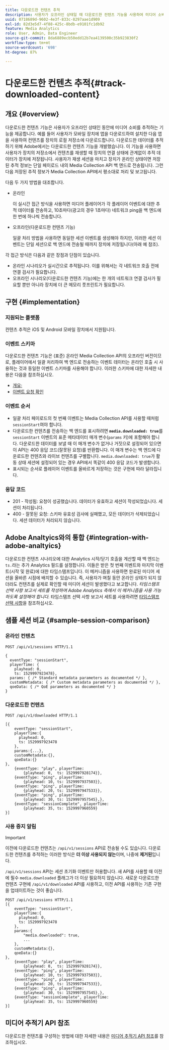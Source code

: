 ```yaml
---
title: 다운로드한 컨텐츠 추적
description: 사용자가 오프라인 상태일 때 다운로드한 컨텐츠 기능을 사용하여 미디어 소비를 추적하는 방법을 알아봅니다.
uuid: 0718689d-9602-4e3f-833c-8297aae1d909
exl-id: 82d3e5d7-4f88-425c-8bdb-e9101fc1db92
feature: Media Analytics
role: User, Admin, Data Engineer
source-git-commit: 8da6889ecb50edd12b7ea4139500c35b923830f2
workflow-type: tm+mt
source-wordcount: '698'
ht-degree: 87%

---
```


# 다운로드한 컨텐츠 추적{#track-downloaded-content}

## 개요 {#overview}

다운로드한 컨텐츠 기능은 사용자가 오프라인 상태인 동안에 미디어 소비를 추적하는 기능을 제공합니다. 예를 들어 사용자가 모바일 장치에 앱을 다운로드하여 설치한 다음 앱을 사용하여 컨텐츠를 장치의 로컬 저장소에 다운로드합니다. 다운로드한 데이터를 추적하기 위해 Adobe에서는 다운로드한 컨텐츠 기능을 개발했습니다. 이 기능을 사용하면 사용자가 장치의 저장소에서 컨텐츠를 재생할 때 장치의 연결 상태에 관계없이 추적 데이터가 장치에 저장됩니다. 사용자가 재생 세션을 마치고 장치가 온라인 상태이면 저장된 추적 정보는 단일 페이로드 내의 Media Collection API 백 엔드로 전송됩니다. 그런 다음 저장된 추적 정보가 Media Collection API에서 평소대로 처리 및 보고됩니다.

다음 두 가지 방법을 대조합니다.

* 온라인

   이 실시간 접근 방식을 사용하면 미디어 플레이어가 각 플레이어 이벤트에 대한 추적 데이터를 전송하고, 10초마다(광고의 경우 1초마다) 네트워크 ping을 백 엔드에 한 번에 하나씩 전송합니다.

* 오프라인(다운로드한 컨텐츠 기능)

   일괄 처리 방법을 사용하면 동일한 세션 이벤트를 생성해야 하지만, 이러한 세션 이벤트는 단일 세션으로 백 엔드에 전송될 때까지 장치에 저장됩니다(아래 예 참조).

각 접근 방식은 다음과 같은 장점과 단점이 있습니다.
* 온라인 시나리오가 실시간으로 추적됩니다. 이를 위해서는 각 네트워크 호출 전에 연결 검사가 필요합니다.
* 오프라인 시나리오(다운로드한 컨텐츠 기능)에는 한 개의 네트워크 연결 검사가 필요할 뿐만 아니라 장치에 더 큰 메모리 풋프린트가 필요합니다.

## 구현 {#implementation}

### 지원되는 플랫폼

컨텐츠 추적은 iOS 및 Android 모바일 장치에서 지원됩니다.

### 이벤트 스키마

다운로드한 컨텐츠 기능은 (표준) 온라인 Media Collection API의 오프라인 버전이므로, 플레이어에서 일괄 처리하여 백 엔드로 전송하는 이벤트 데이터는 온라인 호출 시 사용하는 것과 동일한 이벤트 스키마를 사용해야 합니다. 이러한 스키마에 대한 자세한 내용은 다음을 참조하십시오.
* [개요;](/help/media-collection-api/mc-api-overview.md)
* [이벤트 요청 확인](/help/media-collection-api/mc-api-impl/mc-api-validate-reqs.md)

### 이벤트 순서

* 일괄 처리 페이로드의 첫 번째 이벤트는 Media Collection API를 사용할 때처럼 `sessionStart`여야 합니다.
* 다운로드한 컨텐츠를 전송하는 백 엔드를 표시하려면 **`media.downloaded: true`**&#x200B;를 `sessionStart` 이벤트의 표준 메타데이터 매개 변수(`params` 키)에 포함해야 합니다. 다운로드한 데이터를 보낼 때 이 매개 변수가 없거나 거짓으로 설정되어 있으면 이 API는 400 응답 코드(잘못된 요청)를 반환합니다. 이 매개 변수는 백 엔드에 다운로드한 컨텐츠와 라이브 컨텐츠를 구별합니다. `media.downloaded: true`가 활동 상태 세션에 설정되어 있는 경우 API에서 똑같이 400 응답 코드가 발생합니다.
* 표시되는 순서로 플레이어 이벤트를 올바르게 저장하는 것은 구현에 따라 달라집니다.

### 응답 코드

* 201 - 작성됨: 요청이 성공했습니다. 데이터가 유효하고 세션이 작성되었습니다. 세션이 처리됩니다.
* 400 - 잘못된 요청: 스키마 유효성 검사에 실패했고, 모든 데이터가 삭제되었습니다. 세션 데이터가 처리되지 않습니다.

## Adobe Analtyics와의 통합 {#integration-with-adobe-analtyics}

다운로드한 컨텐츠 시나리오에 대한 Analytics 시작/닫기 호출을 계산할 때 백 엔드는 `ts.`라는 추가 Analytics 필드를 설정합니다. 이들은 받은 첫 번째 이벤트와 마지막 이벤트(시작 및 완료)에 대한 타임스탬프입니다. 이 메커니즘을 사용하면 완료된 미디어 세션을 올바른 시점에 배치할 수 있습니다. 즉, 사용자가 며칠 동안 온라인 상태가 되지 않더라도 컨텐츠를 실제로 확인할 때 미디어 세션이 발생했다고 보고합니다. _타임스탬프 선택 사항 보고서 세트를 작성하여 Adobe Analytics 측에서 이 메커니즘을 사용 가능하도록 설정해야 합니다._ 타임스탬프 선택 사항 보고서 세트를 사용하려면 [타임스탬프 선택 사항](https://experienceleague.adobe.com/docs/analytics/admin/admin-tools/timestamp-optional.html)을 참조하십시오.

## 샘플 세션 비교 {#sample-session-comparison}

### 온라인 컨텐츠

```
POST /api/v1/sessions HTTP/1.1

{
  eventType: "sessionStart",
  playerTime: {
    playhead: 0,  
    ts: 1529997923478},  
  params: { /* Standard metadata parameters as documented */ },  
  customMetadata: { /* Custom metadata parameters as documented */ },  
  qoeData: { /* QoE parameters as documented */ }
}
```

### 다운로드한 컨텐츠

```
POST /api/v1/downloaded HTTP/1.1

[{
    eventType: "sessionStart",
    playerTime:{
      playhead: 0,
      ts: 1529997923478
    },  
    params:{...},
    customMetadata:{},  
    qoeData:{}
},
    {eventType: "play", playerTime:
        {playhead: 0,  ts: 1529997928174}},
    {eventType: "ping", playerTime:
        {playhead: 10, ts: 1529997937503}},
    {eventType: "ping", playerTime:
        {playhead: 20, ts: 1529997947533}},
    {eventType: "ping", playerTime:
        {playhead: 30, ts: 1529997957545},},
    {eventType: "sessionComplete", playerTime:
        {playhead: 35, ts: 1529997960559}
}]
```

### 사용 중지 알림

>[!IMPORTANT]
>
>이전에 다운로드한 컨텐츠는 `/api/v1/sessions` API로 전송될 수도 있습니다. 다운로드한 컨텐츠를 추적하는 이러한 방식은 **더 이상 사용되지 않는**&#x200B;이며, 나중에 **제거된**&#x200B;입니다.


`/api/v1/sessions` API는 세션 초기화 이벤트만 허용합니다.
새 API를 사용할 때 이전에 필수 `media.downloaded` 플래그가 더 이상 필요하지 않습니다.
새로운 다운로드한 컨텐츠 구현에 `/api/v1/downloaded` API를 사용하고, 이전 API를 사용하는 기존 구현을 업데이트하는 것이 좋습니다.


```
POST /api/v1/sessions HTTP/1.1
[{
    eventType: "sessionStart",
    playerTime:{
      playhead: 0,
      ts: 1529997923478
    },
    params:{
        "media.downloaded": true,
        ...
    },
    customMetadata:{},  
    qoeData:{}
},
    {eventType: "play", playerTime:
        {playhead: 0,  ts: 1529997928174}},
    {eventType: "ping", playerTime:
        {playhead: 10, ts: 1529997937503}},
    {eventType: "ping", playerTime:
        {playhead: 20, ts: 1529997947533}},
    {eventType: "ping", playerTime:
        {playhead: 30, ts: 1529997957545},},
    {eventType: "sessionComplete", playerTime:
        {playhead: 35, ts: 1529997960559}
}]
```

## 미디어 추적기 API 참조

다운로드한 컨텐츠를 구성하는 방법에 대한 자세한 내용은 [미디어 추적기 API 참조](https://aep-sdks.gitbook.io/docs/using-mobile-extensions/adobe-media-analytics/media-api-reference#media-api-reference)를 참조하십시오.
